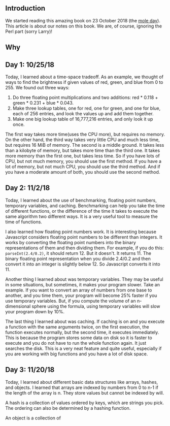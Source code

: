 ## Introduction
We started reading this amazing book on 23 October 2018 (the [mole day](https://www.moleday.org/)). 
This article is about our notes on this book. We are, of course, ignoring the Perl part (sorry Larry)!

## Why

## Day 1: 10/25/18
Today, I learned about a time-space tradeoff. As an example, we thought of ways to find the brightness if given values of red, green, and blue from 0 to 255. We found out three ways:
1. Do three floating point multiplications and two additions: red * 0.118 + green * 0.231 + blue * 0.043.
2. Make three lookup tables, one for red, one for green, and one for blue, each of 256 entries, and look the values up and add them together.
3. Make one big lookup table of 16,777,216 entries, and only look it up once.

The first way takes more time(uses the CPU more), but requires no memory. On the other hand, the third way takes very little CPU and much less time, but requires 16 MiB of memory. The second is a middle ground. It takes less than a kilobyte of memory, but takes more time than the third one. It takes more memory than the first one, but takes less time. So if you have lots of CPU, but not much memory, you should use the first method. If you have a lot of memory, but not much CPU, you should use the third method. And if you have a moderate amount of both, you should use the second method.

## Day 2: 11/2/18
Today, I learned about the use of benchmarking, floating point numbers, temporary variables, and caching. Benchmarking can help you take the time of different functions, or the difference of the time it takes to execute the same algorithm two different ways. It is a very useful tool to measure the time of functions.

I also learned how floating point numbers work. It is interesting because Javascript considers floating point numbers to be different than integers. It works by converting the floating point numbers into the binary representations of them and then dividing them. For example, if you do this: `parseInt(2.4/0.2)`, it should return 12. But it doesn't. It returns 11. The binary floating point representation when you divide 2.4/0.2 and then convert it into an integer is slightly below 12. So Javascript converts it into 11.

Another thing I learned about was temporary variables. They may be useful in some situations, but sometimes, it makes your program slower. Take an example. If you want to convert an array of numbers from one base to another, and you time them, your program will become 25% faster if you use temporary variables. But, if you compute the volume of an n-dimensional sphere using the formula, using temporary variables will slow your program down by 10%.

The last thing I learned about was caching. If caching is on and you execute a function with the same arguments twice, on the first execution, the function executes normally, but the second time, it executes immediately. This is because the program stores some data on disk so it is faster to execute and you do not have to run the whole function again. It just searches the disk. This is a very neat feature and quite useful, especially if you are working with big functions and you have a lot of disk space.

## Day 3: 11/20/18
Today, I learned about different basic data structures like arrays, hashes, and objects. I learned that arrays are indexed by numbers from 0 to n-1 if the length of the array is n. They store values but cannot be indexed by will.

A hash is a collection of values ordered by keys, which are strings you pick. The ordering can also be determined by a hashing function.

An object is a collection of 

